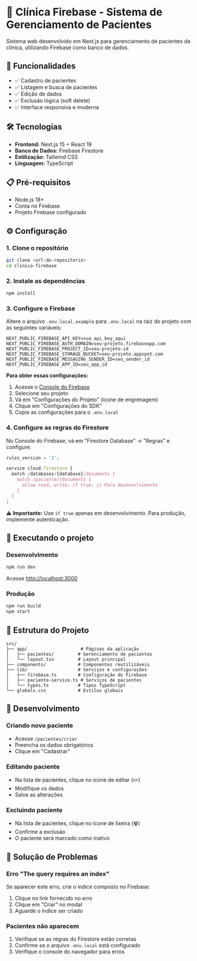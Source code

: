 # 🏥 Clínica Firebase - Sistema de Gerenciamento de Pacientes

Sistema web desenvolvido em Next.js para gerenciamento de pacientes de clínica, utilizando Firebase como banco de dados.

## 🚀 Funcionalidades

- ✅ Cadastro de pacientes
- ✅ Listagem e busca de pacientes
- ✅ Edição de dados
- ✅ Exclusão lógica (soft delete)
- ✅ Interface responsiva e moderna

## 🛠️ Tecnologias

- **Frontend:** Next.js 15 + React 19
- **Banco de Dados:** Firebase Firestore
- **Estilização:** Tailwind CSS
- **Linguagem:** TypeScript

## 📋 Pré-requisitos

- Node.js 18+ 
- Conta no Firebase
- Projeto Firebase configurado

## ⚙️ Configuração

### 1. Clone o repositório
```bash
git clone <url-do-repositorio>
cd clinica-firebase
```

### 2. Instale as dependências
```bash
npm install
```

### 3. Configure o Firebase

Altere o arquivo `.env.local.example` para `.env.local` na raiz do projeto com as seguintes variáveis:

```env
NEXT_PUBLIC_FIREBASE_API_KEY=sua_api_key_aqui
NEXT_PUBLIC_FIREBASE_AUTH_DOMAIN=seu-projeto.firebaseapp.com
NEXT_PUBLIC_FIREBASE_PROJECT_ID=seu-projeto-id
NEXT_PUBLIC_FIREBASE_STORAGE_BUCKET=seu-projeto.appspot.com
NEXT_PUBLIC_FIREBASE_MESSAGING_SENDER_ID=seu_sender_id
NEXT_PUBLIC_FIREBASE_APP_ID=seu_app_id
```

**Para obter essas configurações:**
1. Acesse o [Console do Firebase](https://console.firebase.google.com/)
2. Selecione seu projeto
3. Vá em "Configurações do Projeto" (ícone de engrenagem)
4. Clique em "Configurações do SDK"
5. Copie as configurações para o `.env.local`

### 4. Configure as regras do Firestore

No Console do Firebase, vá em "Firestore Database" → "Regras" e configure:

```javascript
rules_version = '2';

service cloud.firestore {
  match /databases/{database}/documents {
    match /paciente/{document} {
      allow read, write: if true; // Para desenvolvimento
    }
  }
}
```

**⚠️ Importante:** Use `if true` apenas em desenvolvimento. Para produção, implemente autenticação.

## 🚀 Executando o projeto

### Desenvolvimento
```bash
npm run dev
```

Acesse [http://localhost:3000](http://localhost:3000)

### Produção
```bash
npm run build
npm start
```

## 📁 Estrutura do Projeto

```
src/
├── app/                    # Páginas da aplicação
│   ├── pacientes/         # Gerenciamento de pacientes
│   └── layout.tsx         # Layout principal
├── components/            # Componentes reutilizáveis
├── lib/                   # Serviços e configurações
│   ├── firebase.ts        # Configuração do Firebase
│   ├── paciente-service.ts # Serviços de pacientes
│   └── types.ts           # Tipos TypeScript
└── globals.css            # Estilos globais
```

## 🔧 Desenvolvimento

### Criando novo paciente
- Acesse `/pacientes/criar`
- Preencha os dados obrigatórios
- Clique em "Cadastrar"

### Editando paciente
- Na lista de pacientes, clique no ícone de editar (✏️)
- Modifique os dados
- Salve as alterações

### Excluindo paciente
- Na lista de pacientes, clique no ícone de lixeira (🗑️)
- Confirme a exclusão
- O paciente será marcado como inativo

## 🚨 Solução de Problemas

### Erro "The query requires an index"
Se aparecer este erro, crie o índice composto no Firebase:
1. Clique no link fornecido no erro
2. Clique em "Criar" no modal
3. Aguarde o índice ser criado

### Pacientes não aparecem
1. Verifique se as regras do Firestore estão corretas
2. Confirme se o arquivo `.env.local` está configurado
3. Verifique o console do navegador para erros

